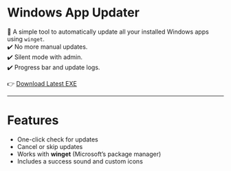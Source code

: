 # Windows App Updater

🚀 A simple tool to automatically update all your installed Windows apps using `winget`.  
✔️ No more manual updates.  
✔️ Silent mode with admin.  
✔️ Progress bar and update logs.

👉 [Download Latest EXE](https://github.com/ilukezippo/Windows-App-Updater/releases/latest)

---

# Features
- One-click check for updates
- Cancel or skip updates
- Works with **winget** (Microsoft’s package manager)
- Includes a success sound and custom icons
